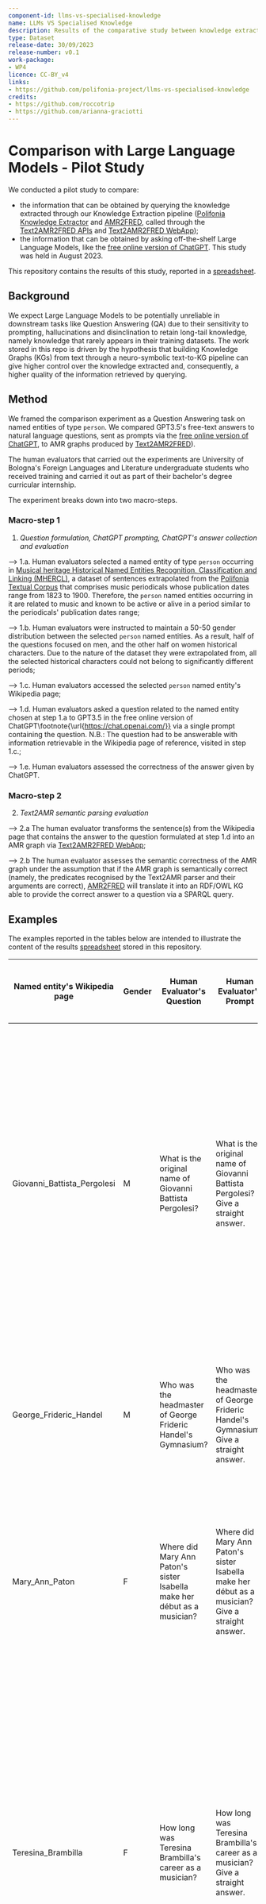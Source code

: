 ```yaml
---
component-id: llms-vs-specialised-knowledge
name: LLMs VS Specialised Knowledge
description: Results of the comparative study between knowledge extracted through our Knowledge Extraction pipeline and information that can be obtained by asking off-the-shelf Large Language Models.
type: Dataset
release-date: 30/09/2023
release-number: v0.1
work-package: 
- WP4
licence: CC-BY_v4
links:
- https://github.com/polifonia-project/llms-vs-specialised-knowledge
credits:
- https://github.com/roccotrip
- https://github.com/arianna-graciotti
---
```



# Comparison with Large Language Models - Pilot Study

We conducted a pilot study to compare:
- the information that can be obtained by querying the knowledge extracted through our Knowledge Extraction pipeline ([Polifonia Knowledge Extractor](https://github.com/polifonia-project/Polifonia-Knowledge-Extractor) and [AMR2FRED](https://github.com/polifonia-project/amr2Fred), called through the [Text2AMR2FRED APIs](http://framester.istc.cnr.it/txt-amr-fred/api/docs/) and [Text2AMR2FRED WebApp](https://arco.istc.cnr.it/txt-amr-fred/));
- the information that can be obtained by asking off-the-shelf Large Language Models, like the [free online version of ChatGPT](https://chat.openai.com/). This study was held in August 2023.

This repository contains the results of this study, reported in a [spreadsheet](https://github.com/arianna-graciotti/llms-vs-specialised-knowledge/blob/main/data/LLMs_vs_Text2KGs_QuestionAnswering.xlsx).


## Background

We expect Large Language Models to be potentially unreliable in
downstream tasks like Question Answering (QA) due to their sensitivity
to prompting, hallucinations and disinclination to retain long-tail
knowledge, namely knowledge that rarely appears in their training
datasets. The work stored in this repo is
driven by the hypothesis that building Knowledge Graphs (KGs) from text
through a neuro-symbolic text-to-KG pipeline can give higher control
over the knowledge extracted and, consequently, a higher quality of the
information retrieved by querying.

## Method

We framed the comparison experiment as a Question Answering task on named entities of type `person`. We compared GPT3.5's free-text answers to natural language questions, sent as prompts via the [free online version of ChatGPT](https://chat.openai.com/), to AMR graphs produced by [Text2AMR2FRED](https://arco.istc.cnr.it/txt-amr-fred/)). 

The human evaluators that carried out the experiments are University of Bologna's Foreign Languages and Literature undergraduate students who received training and carried it out as part of their bachelor's degree curricular internship.

The experiment breaks down into two macro-steps.

### Macro-step 1

1. _Question formulation, ChatGPT prompting, ChatGPT's answer collection and evaluation_
   
--> 1.a. Human evaluators selected a named entity of type `person` occurring in [Musical heritage Historical Named Entities Recognition, Classification and Linking (MHERCL)](tbd), a dataset of sentences extrapolated from the [Polifonia Textual Corpus](https://github.com/polifonia-project/Polifonia-Corpus) that comprises music periodicals whose publication dates range from 1823 to 1900. Therefore, the `person` named entities occurring in it are related to music and known to be active or alive in a period similar to the periodicals' publication dates range;
   
--> 1.b. Human evaluators were instructed to maintain a 50-50 gender distribution between the selected `person` named entities. As a result, half of the questions focused on men, and the other half on women historical characters. Due to the nature of the dataset they were extrapolated from, all the selected historical characters could not belong to significantly different periods;

 
--> 1.c. Human evaluators accessed the selected `person` named entity's Wikipedia page;
 
--> 1.d. Human evaluators asked a question related to the named entity chosen at step 1.a to GPT3.5 in the free online version of ChatGPT\footnote{\url{https://chat.openai.com/}} via a single prompt containing the question. N.B.: The question had to be answerable with information retrievable in the Wikipedia page of reference, visited in step 1.c.;
 
--> 1.e. Human evaluators assessed the correctness of the answer given by ChatGPT.

### Macro-step 2

2. _Text2AMR semantic parsing evaluation_

--> 2.a The human evaluator transforms the sentence(s) from the Wikipedia page that contains the answer to the question formulated at step 1.d into an AMR graph via [Text2AMR2FRED WebApp](https://arco.istc.cnr.it/txt-amr-fred/);

--> 2.b The human evaluator assesses the semantic correctness of the AMR graph under the assumption that if the AMR graph is semantically correct (namely, the predicates recognised by the Text2AMR parser and their arguments are correct), [AMR2FRED](https://github.com/polifonia-project/amr2Fred) will translate it into an RDF/OWL KG able to provide the correct answer to a question via a SPARQL query.


## Examples

The examples reported in the tables below are intended to illustrate the content of the results [spreadsheet](https://github.com/arianna-graciotti/llms-vs-specialised-knowledge/blob/main/data/LLMs_vs_Text2KGs_QuestionAnswering.xlsx) stored in this repository.

| **Named entity's Wikipedia page**             | **Gender** | **Human Evaluator's Question**                                           | **Human Evaluator's Prompt**                                                                      | **Human Evaluator's Answer** | **Sentence \(from Wikipedia page\) containing the answer**                                                                                                                                                                                                                                                                                                                                                   | **Is ChatGPT's answer correct?** | **ChatGPT's answer**                                                                                                                                                                                                                                                                                                                                                  |
|-----------------------------------------------|------------|--------------------------------------------------------------------------|---------------------------------------------------------------------------------------------------|------------------------------|--------------------------------------------------------------------------------------------------------------------------------------------------------------------------------------------------------------------------------------------------------------------------------------------------------------------------------------------------------------------------------------------------------------|----------------------------------|-----------------------------------------------------------------------------------------------------------------------------------------------------------------------------------------------------------------------------------------------------------------------------------------------------------------------------------------------------------------------|
| Giovanni_Battista_Pergolesi | M          | What is the original name of Giovanni Battista Pergolesi?                | What is the original name of Giovanni Battista Pergolesi? Give a straight answer\.                | Giovanni Battista Draghi     | Giovanni Battista Draghi \(\[\.\.\.\]; 4 January 1710 – 16 or 17 March 1736\), often referred to as Giovanni Battista Pergolesi \[\.\.\.\], was an Italian Baroque composer, violinist, and organist, leading exponent of the Baroque; he is considered one of the greatest Italian musicians of the first half of the 18th century and one of the most important representatives of the Neapolitan school\. | Yes                              | The original name of Giovanni Battista Pergolesi is Giovanni Battista Draghi\.                                                                                                                                                                                                                                                                                        |
| George_Frideric_Handel      | M          | Who was the headmaster of George Frideric Handel's Gymnasium?            | Who was the headmaster of George Frideric Handel's Gymnasium? Give a straight answer\.            | Johann Praetorius            | Early in his life Handel is reported to have attended the Gymnasium in Halle, where the headmaster, Johann Praetorius, was reputed to be an ardent musician\.                                                                                                                                                                                                                                                | No                               | Johann Zacharias Grundig was the headmaster of George Frideric Handel's gymnasium in Halle, Germany\.                                                                                                                                                                                                                                                                 |
| Mary_Ann_Paton              | F          | Where did Mary Ann Paton's sister Isabella make her début as a musician? | Where did Mary Ann Paton's sister Isabella make her début as a musician? Give a straight answer\. | Covent Garden Theatre        | She and her sisters received a good musical training: they were singers also, Isabella making her début at Mary Ann's benefit at Covent Garden Theatre, 1824, as Letitia Hardy, and Eliza sing at the Haymarket Theatre in 1833\.                                                                                                                                                                            | No                               | Isabella Paton made her début as a musician at the Covent Garden Theatre in London\.                                                                                                                                                                                                                                                                                  |
| Teresina_Brambilla             | F          | How long was Teresina Brambilla's career as a musician?                  | How long was Teresina Brambilla's career as a musician? Give a straight answer\.                  | 25 years                     | Teresa "Teresina" Brambilla\[a\] \(15 April 1845 – 1 July 1921\) was an Italian soprano who sang in the major opera houses of Europe in a career spanning 25 years\.                                                                                                                                                                                                                                         | No                               | As of my last knowledge update in September 2021, there is no widely known or documented musician by the name of Teresina Brambilla in the public domain\. Therefore, I cannot provide information about the length of her musical career\. It's possible that she gained recognition after my last update or that she is not a prominent figure in the music world\. |

| **Named entity's Wikipedia page**             | **Gender** | **Human Evaluator's Question**                                           | **Human Evaluator's Answer** | **Sentence**                                                                                                                                                                                                                                                                                                                                                                                                 | **Does the AMR graph contain an answer to the question?** | **AMR subgraph containing (or not) the answer** |
|-----------------------------------------------|------------|--------------------------------------------------------------------------|------------------------------|--------------------------------------------------------------------------------------------------------------------------------------------------------------------------------------------------------------------------------------------------------------------------------------------------------------------------------------------------------------------------------------------------------------|-----------------------------------------------------------|---------------------------------------------------|
| Giovanni_Battista_Pergolesi | M          | What is the original name of Giovanni Battista Pergolesi?                | Giovanni Battista Draghi     | Giovanni Battista Draghi ([...]; 4 January 1710 – 16 or 17 March 1736), often referred to as Giovanni Battista Pergolesi [...], was an Italian Baroque composer, violinist, and organist, leading exponent of the Baroque; he is considered one of the greatest Italian musicians of the first half of the 18th century and one of the most important representatives of the Neapolitan school. | Yes                                                       ||
| George_Frideric_Handel      | M          | Who was the headmaster of George Frideric Handel's Gymnasium?            | Johann Praetorius            | Early in his life Handel is reported to have attended the Gymnasium in Halle, where the headmaster, Johann Praetorius, was reputed to be an ardent musician.                                                                                                                                                                                                                                                | no                                                        | |
| Mary_Ann_Paton              | F          | Where did Mary Ann Paton's sister Isabella make her début as a musician? | Covent Garden Theatre        | She and her sisters received a good musical training: they were singers also, Isabella making her début at Mary Ann's benefit at Covent Garden Theatre, 1824, as Letitia Hardy, and Eliza sing at the Haymarket Theatre in 1833.                                                                                                                                                                            | No                                                        | |
| Teresina_Brambilla             | F          | How long was Teresina Brambilla's career as a musician?                  | 25 years                     | Teresa "Teresina" Brambilla (15 April 1845 – 1 July 1921) was an Italian soprano who sang in the major opera houses of Europe in a career spanning 25 years.                                                                                                                                                                                                                                              | Yes                                                       | |

## Results

The tables below report the results of the experiment.

Looking at the results, we can see that ChatGPT tend to return wrong answers more often when prompted with questions about women. This observation might corroborate the hypotheses regarding gender bias in LLMs (as reported in recent studies such as [Marked Personas: Using Natural Language Prompts to Measure Stereotypes in Language Models](https://aclanthology.org/2023.acl-long.84) (Cheng et al., ACL 2023)) and in Knowledge Bases such as Wikipedia (as reported in recent studies such as [WikiBio: a Semantic Resource for the Intersectional Analysis of Biographical Events](https://aclanthology.org/2023.acl-long.691) (Stranisci et al., ACL 2023)).

| **Named entity's gender** | **ChatGPT's answer correct? (Yes)** | **ChatGPT's answer correct? (No)** | **Grand Total** |
|---------------------------|----------------------------------|---------------------------------|-----------------|
| F                         | 11 (22%)                         | 39 (78%)                        | 50 (100%)       |
| M                         | 24 (48%)                         | 26 (52%)                        | 50 (100%)       |
| Grand Total               | 35 (35%)                         | 65 (65%)                        | 100 (100%)      |

As this is a pilot study aimed at exploring the feasibility of the research approach of Text2AMR2FRED VS LLMs comparison, we opted for a smaller sample size for the experiment's macro-step 2, as AMR graphs assessment is challenging and time-consuming. Results of the experiment's macro-step 2., are reported in the table below.

Although the small sample size is a limitation of this pilot study, especially for the experiment's macro-step 2, it is noteworthy that answers are included in the AMR graphs without apparent major bias toward the gender of the entities involved.

| Named entity's gender | Does the AMR graph contain an answer to the question? (Yes)| Does the AMR graph contain an answer to the question? (No) | Grand Total |
|-----------------------|------------------------------------------------------------|------------------------------------------------------------|-------------|
|                       | Yes  | No |                 |
| F                     | 7 (70%)| 3 (30%)| 10 (100%) |
| M                     | 8 (80%) | 2 (20%) | 10 (100%)|
| Grand Total           | 15 (75%) | 5 (25%) | 20 (100%)|

The last table, reported below, shows a comparison between the ChatGPT answers' correctness and the AMR graphs informativeness (namely, the presence, in the graph, of the answer to the question or not). The AMR graphs are produced according to experiment's macro-step 2 methodology. The comparison was performed on a random sub-sample of 20 questions asked about 20 person named entities, extrapolated from the sample collected in Experiment's macro-step 1. 

| Named entity's gender | Does the AMR graph contain an answer to the question? (Yes)| Does the AMR graph contain an answer to the question? (No) | Is ChatGPT's answer correct? (Yes) | Is ChatGPT's answer correct? (No) | Grand Total |
|-----------------------|------------------------------------------------------------|------------------------------------------------------------|------------------------------------|-----------------------------------|-------------|
| F                     | 7 (70%)| 3 (30%)| 1 (10%) | 9 (90%) | 10 (100%) |
| M                     | 8 (80%) | 2 (20%) | 2 (20%) | 8 (80%) | 10 (100%) |
| Grand Total           | 15 (75%) | 5 (25%) | 3 (15%) | 17 (85%) | 20 (100%)|

In spite of the constraints imposed by a small sample size, the table shows that *the AMR graphs effectively capture the answers to the questions 75% of the times*, while *ChatGPT's answer is correct 15% of the times*.

### Future work

In future work, we plan to quantitatively expand the samples of the experiment whose pilot's methods and results described and stored in this repository. We aim to expand the experiment's methodology more broadly and examine the interplay between gender and popularity bias along the lines of recent investigations (such as the one reported in [Evaluating Entity Disambiguation and the Role of Popularity in Retrieval-Based NLP](https://aclanthology.org/2021.acl-long.345) (Chen et al., ACL-IJCNLP 2021)) and push forward the research regarding LLMs struggle with long-tail knowledge (as reported in [Large Language Models Struggle to Learn Long-Tail Knowledge](https://proceedings.mlr.press/v202/kandpal23a.html) (Kandpal et al., PMLR 2023)). Also, we plan to expand the experiment's macro-step 2 by building SPARQL queries to verify the informativeness of the Text2AMR2FRED OWL-compliant RDF output KGs through structured interrogations.
